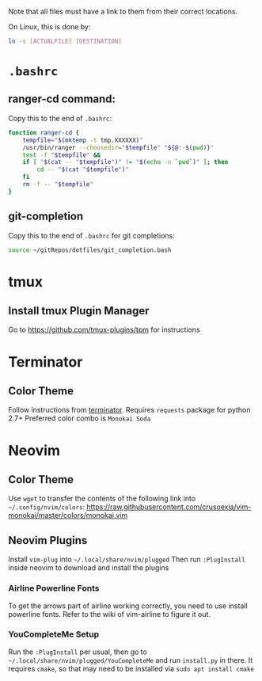 Note that all files must have a link to them from their correct locations.

On Linux, this is done by:

```bash
ln -s [ACTUALFILE] [DESTINATION]
```
# `.bashrc`

## ranger-cd command:
Copy this to the end of `.bashrc`:
```bash
function ranger-cd {
    tempfile="$(mktemp -t tmp.XXXXXX)"
    /usr/bin/ranger --choosedir="$tempfile" "${@:-$(pwd)}"
    test -f "$tempfile" &&
    if [ "$(cat -- "$tempfile")" != "$(echo -n `pwd`)" ]; then
        cd -- "$(cat "$tempfile")"
    fi
    rm -f -- "$tempfile"
}
```
## git-completion

Copy this to the end of `.bashrc` for git completions:

```bash
source ~/gitRepos/dotfiles/git_completion.bash
```

# tmux

## Install tmux Plugin Manager
Go to https://github.com/tmux-plugins/tpm for instructions

# Terminator

## Color Theme
Follow instructions from [terminator](https://github.com/EliverLara/terminator-themes).
Requires `requests` package for python 2.7+
Preferred color combo is `Monokai Soda`

# Neovim

## Color Theme
Use `wget` to transfer the contents of the following link into `~/.config/nvim/colors`:
https://raw.githubusercontent.com/crusoexia/vim-monokai/master/colors/monokai.vim

## Neovim Plugins
Install `vim-plug` into `~/.local/share/nvim/plugged`
Then run `:PlugInstall` inside neovim to download and install the plugins

### Airline Powerline Fonts
To get the arrows part of airline working correctly, you need to use install powerline fonts. Refer to the wiki of vim-airline to figure it out.

### YouCompleteMe Setup
Run the `:PlugInstall` per usual, then go to `~/.local/share/nvim/plugged/YouCompleteMe` and run `install.py` in there. It requires `cmake`, so that may need to be installed via `sudo apt install cmake`

